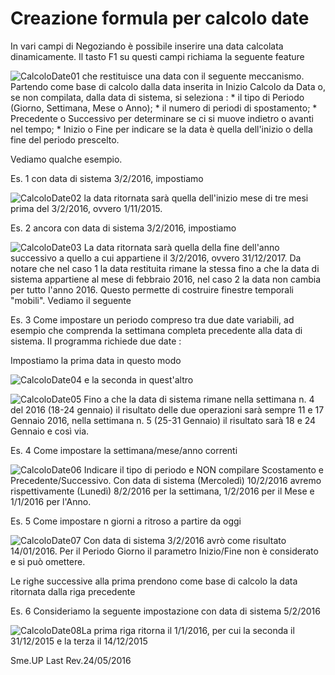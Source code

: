 # Creazione formula per calcolo date

In vari campi di Negoziando è possibile inserire una data calcolata dinamicamente.
Il tasto F1 su questi campi richiama la seguente feature

![CalcoloDate01](https://doc.smeup.com/immagini/MBDOC_OPE-NGBASE_19/CalcoloDate01.png)
che restituisce una data con il seguente meccanismo.
Partendo come base di calcolo dalla data inserita in Inizio Calcolo da Data o, se non compilata, dalla data di sistema, si seleziona : 
 \* il tipo di Periodo (Giorno, Settimana, Mese o Anno);
 \* il numero di periodi di spostamento;
 \* Precedente o Successivo per determinare se ci si muove indietro o avanti nel tempo;
 \* Inizio o Fine per indicare se la data è quella dell'inizio o della fine del periodo prescelto.

Vediamo qualche esempio.

Es. 1
con data di sistema 3/2/2016, impostiamo

![CalcoloDate02](https://doc.smeup.com/immagini/MBDOC_OPE-NGBASE_19/CalcoloDate02.png)
la data ritornata sarà quella dell'inizio mese di tre mesi prima del 3/2/2016, ovvero 1/11/2015.


Es. 2
ancora con data di sistema 3/2/2016, impostiamo

![CalcoloDate03](https://doc.smeup.com/immagini/MBDOC_OPE-NGBASE_19/CalcoloDate03.png)
La data ritornata sarà quella della fine dell'anno successivo a quello a cui appartiene il 3/2/2016, ovvero 31/12/2017.
Da notare che nel caso 1 la data restituita rimane la stessa fino a che la data di sistema appartiene al mese di febbraio 2016, nel caso 2 la data non cambia per tutto l'anno 2016. Questo permette di costruire finestre temporali "mobili".
Vediamo il seguente

Es. 3
Come impostare un periodo compreso tra due date variabili, ad esempio che comprenda la settimana completa precedente alla data di sistema.
Il programma richiede due date : 

Impostiamo la prima  data in questo modo

![CalcoloDate04](https://doc.smeup.com/immagini/MBDOC_OPE-NGBASE_19/CalcoloDate04.png)
e la seconda in quest'altro

![CalcoloDate05](https://doc.smeup.com/immagini/MBDOC_OPE-NGBASE_19/CalcoloDate05.png)
Fino a che la data di sistema rimane nella settimana n. 4 del 2016 (18-24 gennaio) il risultato delle due operazioni sarà sempre 11 e 17 Gennaio 2016, nella settimana n. 5 (25-31 Gennaio) il risultato sarà 18 e 24 Gennaio e così via.

Es. 4
Come impostare la settimana/mese/anno correnti

![CalcoloDate06](https://doc.smeup.com/immagini/MBDOC_OPE-NGBASE_19/CalcoloDate06.png)
Indicare il tipo di periodo e NON compilare Scostamento e Precedente/Successivo. Con data di sistema (Mercoledì) 10/2/2016 avremo rispettivamente (Lunedì) 8/2/2016 per la settimana, 1/2/2016 per il Mese e 1/1/2016 per l'Anno.

Es. 5
Come impostare n giorni a ritroso a partire da oggi

![CalcoloDate07](https://doc.smeup.com/immagini/MBDOC_OPE-NGBASE_19/CalcoloDate07.png)
Con data di sistema 3/2/2016 avrò come risultato 14/01/2016.
Per il Periodo Giorno il parametro Inizio/Fine non è considerato e si può omettere.

Le righe successive alla prima prendono come base di calcolo la data ritornata dalla riga precedente

Es. 6
Consideriamo la seguente impostazione con data di sistema 5/2/2016

![CalcoloDate08](https://doc.smeup.com/immagini/MBDOC_OPE-NGBASE_19/CalcoloDate08.png)La prima riga ritorna il 1/1/2016, per cui la seconda il 31/12/2015 e la terza il 14/12/2015

Sme.UP
Last Rev.24/05/2016
